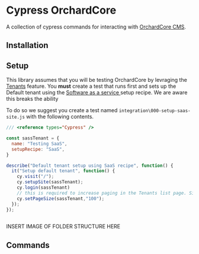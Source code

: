 # Cypress OrchardCore

A collection of cypress commands for interacting with [OrchardCore CMS](https://github.com/OrchardCMS/OrchardCore).

## Installation


## Setup

This library assumes that you will be testing OrchardCore by levraging the [Tenants](https://docs.orchardcore.net/en/dev/docs/glossary/#tenant) feature. You **must** create a test that runs first and sets up the Default tenant using the [Software as a service ](https://docs.orchardcore.net/en/dev/docs/getting-started/starter-recipes/#saas-recipe-with-thetheme) setup recipe. We are aware this breaks the ability 

To do so we suggest you create a test named `integration\000-setup-saas-site.js` with the following contents.

``` javascript
/// <reference types="Cypress" />

const sassTenant = {
  name: "Testing SaaS",
  setupRecipe: "SaaS",
}

describe("Default tenant setup using SaaS recipe", function() {
  it("Setup default tenant", function() {
    cy.visit("/");
    cy.setupSite(sassTenant);
    cy.login(sassTenant)
    // this is required to increase paging in the Tenants list page. Since we will be creating a lot of tenants during out testing.
    cy.setPageSize(sassTenant,"100");
  });
});
 
 ```


INSERT IMAGE OF FOLDER STRUCTURE HERE


## Commands

